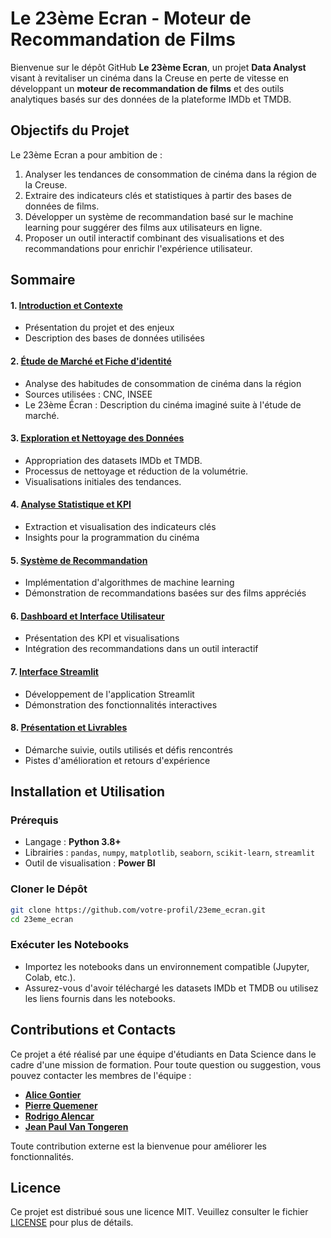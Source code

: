 # Le 23ème Ecran - Moteur de Recommandation de Films

Bienvenue sur le dépôt GitHub **Le 23ème Ecran**, un projet **Data Analyst** visant à revitaliser un cinéma dans la Creuse en perte de vitesse en développant un **moteur de recommandation de films** et des outils analytiques basés sur des données de la plateforme IMDb et TMDB.

## Objectifs du Projet

Le 23ème Ecran a pour ambition de :

1. Analyser les tendances de consommation de cinéma dans la région de la Creuse.
2. Extraire des indicateurs clés et statistiques à partir des bases de données de films.
3. Développer un système de recommandation basé sur le machine learning pour suggérer des films aux utilisateurs en ligne.
4. Proposer un outil interactif combinant des visualisations et des recommandations pour enrichir l'expérience utilisateur.

## Sommaire

#### 1. [Introduction et Contexte]()
   - Présentation du projet et des enjeux
   - Description des bases de données utilisées

#### 2. [Étude de Marché et Fiche d'identité]()
   - Analyse des habitudes de consommation de cinéma dans la région
   - Sources utilisées : CNC, INSEE
   - Le 23ème Écran : Description du cinéma imaginé suite à l'étude de marché.

#### 3. [Exploration et Nettoyage des Données]()
   - Appropriation des datasets IMDb et TMDB.
   - Processus de nettoyage et réduction de la volumétrie.
   - Visualisations initiales des tendances.

#### 4. [Analyse Statistique et KPI]()
   - Extraction et visualisation des indicateurs clés
   - Insights pour la programmation du cinéma

#### 5. [Système de Recommandation]()
   - Implémentation d'algorithmes de machine learning
   - Démonstration de recommandations basées sur des films appréciés

#### 6. [Dashboard et Interface Utilisateur]()
   - Présentation des KPI et visualisations
   - Intégration des recommandations dans un outil interactif

#### 7. [Interface Streamlit]()
   - Développement de l'application Streamlit
   - Démonstration des fonctionnalités interactives

#### 8. [Présentation et Livrables]()
   - Démarche suivie, outils utilisés et défis rencontrés
   - Pistes d'amélioration et retours d'expérience

## Installation et Utilisation

### Prérequis
- Langage : **Python 3.8+**
- Librairies : `pandas`, `numpy`, `matplotlib`, `seaborn`, `scikit-learn`, `streamlit`
- Outil de visualisation : **Power BI**

### Cloner le Dépôt
```bash
git clone https://github.com/votre-profil/23eme_ecran.git
cd 23eme_ecran
```
### Exécuter les Notebooks
- Importez les notebooks dans un environnement compatible (Jupyter, Colab, etc.).
- Assurez-vous d'avoir téléchargé les datasets IMDb et TMDB ou utilisez les liens fournis dans les notebooks.

## Contributions et Contacts
Ce projet a été réalisé par une équipe d'étudiants en Data Science dans le cadre d'une mission de formation. Pour toute question ou suggestion, vous pouvez contacter les membres de l'équipe :

- **[Alice Gontier](https://github.com/aliceaupaysdesdata)**
- **[Pierre Quemener](https://github.com/Pierre-Q)** 
- **[Rodrigo Alencar](https://github.com/hawdgeal)** 
- **[Jean Paul Van Tongeren](https://github.com/jpvt-data)**

Toute contribution externe est la bienvenue pour améliorer les fonctionnalités.

## Licence
Ce projet est distribué sous une licence MIT. Veuillez consulter le fichier [LICENSE](LICENSE) pour plus de détails.
